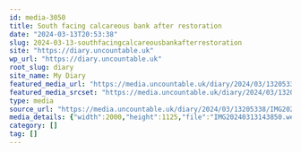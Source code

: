 ```yaml
---
id: media-3050
title: South facing calcareous bank after restoration
date: "2024-03-13T20:53:38"
slug: 2024-03-13-southfacingcalcareousbankafterrestoration
site: "https://diary.uncountable.uk"
wp_url: "https://diary.uncountable.uk"
root_slug: diary
site_name: My Diary
featured_media_url: "https://media.uncountable.uk/diary/2024/03/13205338/IMG20240313143850.webp"
featured_media_srcset: "https://media.uncountable.uk/diary/2024/03/13205338/IMG20240313143850-300x169.webp 300w, https://media.uncountable.uk/diary/2024/03/13205338/IMG20240313143850-1024x576.webp 1024w, https://media.uncountable.uk/diary/2024/03/13205338/IMG20240313143850-150x150.webp 150w, https://media.uncountable.uk/diary/2024/03/13205338/IMG20240313143850-640x360.webp 640w, https://media.uncountable.uk/diary/2024/03/13205338/IMG20240313143850.webp 2000w"
type: media
source_url: "https://media.uncountable.uk/diary/2024/03/13205338/IMG20240313143850.webp"
media_details: {"width":2000,"height":1125,"file":"IMG20240313143850.webp","filesize":223026,"sizes":{"medium":{"file":"IMG20240313143850-300x169.webp","width":300,"height":169,"filesize":20126,"mime_type":"image/webp","source_url":"https://media.uncountable.uk/diary/2024/03/13205338/IMG20240313143850-300x169.webp"},"large":{"file":"IMG20240313143850-1024x576.webp","width":1024,"height":576,"filesize":238824,"mime_type":"image/webp","source_url":"https://media.uncountable.uk/diary/2024/03/13205338/IMG20240313143850-1024x576.webp"},"thumbnail":{"file":"IMG20240313143850-150x150.webp","width":150,"height":150,"filesize":9136,"mime_type":"image/webp","source_url":"https://media.uncountable.uk/diary/2024/03/13205338/IMG20240313143850-150x150.webp"},"mobwidth":{"file":"IMG20240313143850-640x360.webp","width":640,"height":360,"filesize":94562,"mime_type":"image/webp","source_url":"https://media.uncountable.uk/diary/2024/03/13205338/IMG20240313143850-640x360.webp"},"full":{"file":"IMG20240313143850.webp","width":2000,"height":1125,"mime_type":"image/webp","source_url":"https://media.uncountable.uk/diary/2024/03/13205338/IMG20240313143850.webp"}},"image_meta":{"aperture":"0","credit":"","camera":"","caption":"","created_timestamp":"0","copyright":"","focal_length":"0","iso":"0","shutter_speed":"0","title":"","orientation":"0","keywords":[]}}
category: []
tag: []
---
```


